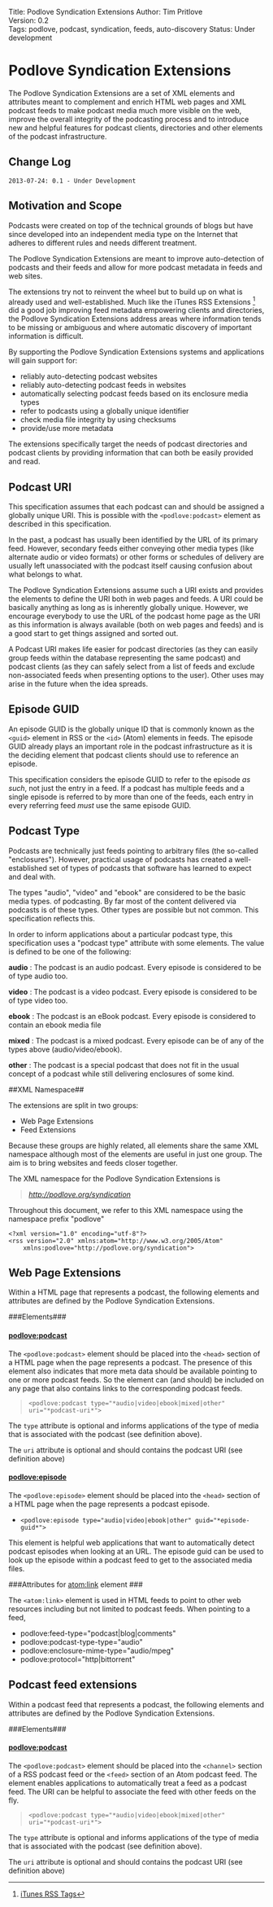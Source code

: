 Title: Podlove Syndication Extensions
Author: Tim Pritlove  
Version: 0.2  
Tags: podlove, podcast, syndication, feeds, auto-discovery 
Status: Under development  

# Podlove Syndication Extensions #

The Podlove Syndication Extensions are a set of XML elements and attributes meant to complement and enrich HTML web pages and XML podcast feeds to make podcast media much more visible on the web, improve the overall integrity of the podcasting process and to introduce new and helpful features for podcast clients, directories and other elements of the podcast infrastructure.

## Change Log ##

	2013-07-24: 0.1 - Under Development

## Motivation and Scope ##

Podcasts were created on top of the technical grounds of blogs but have since developed into an independent media type on the Internet that adheres to different rules and needs different treatment.

The Podlove Syndication Extensions are meant to improve auto-detection of podcasts and their feeds and allow for more podcast metadata in feeds and web sites.

The extensions try not to reinvent the wheel but to build up on what is already used and well-established. Much like the iTunes RSS Extensions [^iTunesRSSExtensions] did a good job improving feed metadata empowering clients and directories, the Podlove Syndication Extensions address areas where information tends to be missing or ambiguous and where automatic discovery of important information is difficult.

By supporting the Podlove Syndication Extensions systems and applications will gain support for:

* reliably auto-detecting podcast websites
* reliably auto-detecting podcast feeds in websites
* automatically selecting podcast feeds based on its enclosure media types
* refer to podcasts using a globally unique identifier
* check media file integrity by using checksums
* provide/use more metadata

The extensions specifically target the needs of podcast directories and podcast clients by providing information that can both be easily provided and read.

## Podcast URI ##

This specification assumes that each podcast can and should be assigned a globally unique URI. This is possible with the `<podlove:podcast>`  element as described in this specification.

In the past, a podcast has usually been identified by the URL of its primary feed. However, secondary feeds either conveying other media types (like alternate audio or video formats) or other forms or schedules of delivery are usually left unassociated with the podcast itself causing confusion about what belongs to what.

The Podlove Syndication Extensions assume such a URI exists and provides the elements to define the URI both in web pages and feeds. A URI could be basically anything as long as is inherently globally unique. However, we encourage everybody to use the URL of the podcast home page as the URI as this information is always available (both on web pages and feeds) and is a good start to get things assigned and sorted out.

A Podcast URI makes life easier for podcast directories (as they can easily group feeds within the database representing the same podcast) and podcast clients (as they can safely select from a list of feeds and exclude non-associated feeds when presenting options to the user). Other uses may arise in the future when the idea spreads.


## Episode GUID ##

An episode GUID is the globally unique ID that is commonly known as the `<guid>` element in RSS or the `<id>` (Atom) elements in feeds. The episode GUID already plays an important role in the podcast infrastructure as it is the deciding element that podcast clients should use to reference an episode.

This specification considers the episode GUID to refer to the episode *as such*, not just the entry in a feed. If a podcast has multiple feeds and a single episode is referred to by more than one of the feeds, each entry in every referring feed *must* use the same episode GUID.


## Podcast Type ##

Podcasts are technically just feeds pointing to arbitrary files (the so-called "enclosures"). However, practical usage of podcasts has created a well-established set of types of podcasts that software has learned to expect and deal with.

The types "audio", "video" and "ebook" are considered to be the basic media types. of podcasting. By far most of the content delivered via podcasts is of these types. Other types  are possible but not common. This specification reflects this.

In order to inform applications about a particular podcast type, this specification uses a "podcast type" attribute with some elements. The value is defined to be one of the following:

**audio**
:    The podcast is an audio podcast. Every episode is considered to be of type audio too.

**video**
:    The podcast is a video podcast. Every episode is considered to be of type video too.

**ebook**
:    The podcast is an eBook podcast. Every episode is considered to contain an ebook  media file

**mixed**
:   The podcast is a mixed podcast. Every episode can be of any of the types above (audio/video/ebook).

**other**
:     The podcast is a special podcast that does not fit in the usual concept of a podcast while still delivering enclosures of some kind.



##XML Namespace##

The extensions are split in two groups:

* Web Page Extensions
* Feed Extensions

Because these groups are highly related, all elements share the same XML namespace although most of the elements are useful in just one group. The aim is to bring websites and feeds closer together.

The XML namespace for the Podlove Syndication Extensions is

>*http://podlove.org/syndication*

Throughout this document, we refer to this XML namespace using the namespace prefix "podlove"

    <?xml version="1.0" encoding="utf-8"?>
    <rss version="2.0" xmlns:atom="http://www.w3.org/2005/Atom"
        xmlns:podlove="http://podlove.org/syndication">


## Web Page Extensions ##

Within a HTML page that represents a podcast, the following elements and attributes are defined by the Podlove Syndication Extensions.

###Elements###

#### <podlove:podcast> ####

The `<podlove:podcast>` element should be placed into the `<head>` section of a HTML page when the page represents a podcast. The presence of this element also indicates that more meta data should be available pointing to one or more podcast feeds. So the element can (and should) be included on any page that also contains links to the corresponding podcast feeds.

>`<podlove:podcast type="*audio|video|ebook|mixed|other" uri="*podcast-uri*">`

The `type` attribute is optional and informs applications of the type of media that is associated with the podcast (see definition above).

The  `uri`  attribute is optional and should contains the podcast URI (see definition above)


#### <podlove:episode> ####

The `<podlove:episode>` element should be placed into the `<head>` section of a HTML page when the page represents a podcast episode.

* `<podlove:episode type="audio|video|ebook|other" guid="*episode-guid*">`

This element is helpful web applications that want to automatically detect podcast episodes when looking at an URL. The episode guid can be used to look up the episode within a podcast feed to get to the associated media files.

###Attributes for <atom:link> element ###

The `<atom:link>` element is used in HTML feeds to point to other web resources including but not limited to podcast feeds. When pointing to a feed, 

* podlove:feed-type="podcast|blog|comments"
* podlove:podcast-type-type="audio"
* podlove:enclosure-mime-type="audio/mpeg"
* podlove:protocol="http|bittorrent"


## Podcast feed extensions ##

Within a podcast feed that represents a podcast, the following elements and attributes are defined by the Podlove Syndication Extensions.

###Elements###

#### <podlove:podcast> ####

The `<podlove:podcast>` element should be placed into the `<channel>` section of a RSS podcast feed or the `<feed>` section of an Atom podcast feed. The element enables applications to automatically treat a feed as a podcast feed. The URI can be helpful to associate the feed with other feeds on the fly.

>`<podlove:podcast type="*audio|video|ebook|mixed|other" uri="*podcast-uri*">`

The `type` attribute is optional and informs applications of the type of media that is associated with the podcast (see definition above).

The  `uri`  attribute is optional and should contains the podcast URI (see definition above)

[^iTunesRSSExtensions]: [iTunes RSS Tags](http://www.apple.com/itunes/podcasts/specs.html#rss)